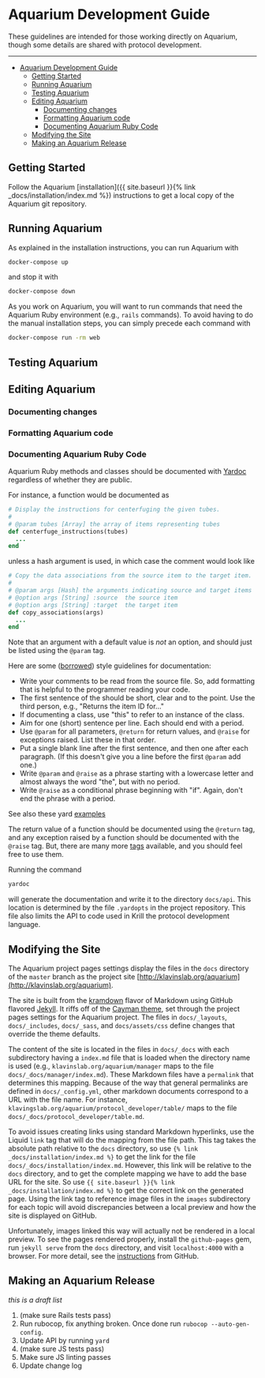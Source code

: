 
# Aquarium Development Guide

These guidelines are intended for those working directly on Aquarium, though some details are shared with protocol development.

---

<!-- TOC -->

- [Aquarium Development Guide](#aquarium-development-guide)
    - [Getting Started](#getting-started)
    - [Running Aquarium](#running-aquarium)
    - [Testing Aquarium](#testing-aquarium)
    - [Editing Aquarium](#editing-aquarium)
        - [Documenting changes](#documenting-changes)
        - [Formatting Aquarium code](#formatting-aquarium-code)
        - [Documenting Aquarium Ruby Code](#documenting-aquarium-ruby-code)
    - [Modifying the Site](#modifying-the-site)
    - [Making an Aquarium Release](#making-an-aquarium-release)

<!-- /TOC -->

## Getting Started

Follow the Aquarium [installation]({{ site.baseurl }}{% link _docs/installation/index.md %}) instructions to get a local copy of the Aquarium git repository.

## Running Aquarium

As explained in the installation instructions, you can run Aquarium with

```bash
docker-compose up
```

and stop it with

```bash
docker-compose down
```

As you work on Aquarium, you will want to run commands that need the Aquarium Ruby environment (e.g., `rails` commands).
To avoid having to do the manual installation steps,  you can simply precede each command with

```bash
docker-compose run -rm web
```


## Testing Aquarium

## Editing Aquarium

### Documenting changes

### Formatting Aquarium code

### Documenting Aquarium Ruby Code

Aquarium Ruby methods and classes should be documented with [Yardoc](http://www.rubydoc.info/gems/yard/file/docs/GettingStarted.md) regardless of whether they are public.

For instance, a function would be documented as

```ruby
# Display the instructions for centerfuging the given tubes.
#
# @param tubes [Array] the array of items representing tubes
def centerfuge_instructions(tubes)
  ...
end
```

unless a hash argument is used, in which case the comment would look like

```ruby
# Copy the data associations from the source item to the target item.
#
# @param args [Hash] the arguments indicating source and target items
# @option args [String] :source  the source item
# @option args [String] :target  the target item
def copy_associations(args)
  ...
end
```

Note that an argument with a default value is *not* an option, and should just be listed using the `@param` tag.


Here are some ([borrowed](http://blog.joda.org/2012/11/javadoc-coding-standards.html)) style guidelines for documentation:

- Write your comments to be read from the source file.
  So, add formatting that is helpful to the programmer reading your code.
- The first sentence of the should be short, clear and to the point.
  Use the third person, e.g., "Returns the item ID for..."
- If documenting a class, use "this" to refer to an instance of the class.
- Aim for one (short) sentence per line.
  Each should end with a period.
- Use `@param` for all parameters, `@return` for return values, and `@raise` for exceptions raised.
  List these in that order.
- Put a single blank line after the first sentence, and then one after each paragraph.
  (If this doesn't give you a line before the first `@param` add one.)
- Write `@param` and `@raise` as a phrase starting with a lowercase letter and almost always the word "the", but with no period.
- Write `@raise` as a conditional phrase beginning with "if".
  Again, don't end the phrase with a period.

See also these yard [examples](https://gist.github.com/chetan/1827484)

The return value of a function should be documented using the `@return` tag, and any exception raised by a function should be documented with the `@raise` tag.
But, there are many more [tags](http://www.rubydoc.info/gems/yard/file/docs/Tags.md#Tag_List) available, and you should feel free to use them.

Running the command

```bash
yardoc
```

will generate the documentation and write it to the directory `docs/api`.
This location is determined by the file `.yardopts` in the project repository.
This file also limits the API to code used in Krill the protocol development language.

## Modifying the Site

The Aquarium project pages settings display the files in the `docs` directory of the `master` branch as the project site [http://klavinslab.org/aquarium](http://klavinslab.org/aquarium).

The site is built from the [kramdown](https://kramdown.gettalong.org) flavor of Markdown using GitHub flavored [Jekyll](https://jekyllrb.com).
It riffs off of the [Cayman theme](https://github.com/pages-themes/cayman), set through the project pages settings for the Aquarium project.
The files in `docs/_layouts`, `docs/_includes`, `docs/_sass`, and `docs/assets/css` define changes that override the theme defaults.

The content of the site is located in the files in `docs/_docs` with each subdirectory having a `index.md` file that is loaded when the directory name is used (e.g., `klavinslab.org/aquarium/manager` maps to the file `docs/_docs/manager/index.md`).
These Markdown files have a `permalink` that determines this mapping.
Because of the way that general permalinks are defined in `docs/_config.yml`, other markdown documents correspond to a URL with the file name.
For instance, `klavingslab.org/aquarium/protocol_developer/table/` maps to the file `docs/_docs/protocol_developer/table.md`.

To avoid issues creating links using standard Markdown hyperlinks, use the Liquid `link` tag that will do the mapping from the file path.
This tag takes the absolute path relative to the `docs` directory, so use `{% link _docs/installation/index.md %}` to get the link for the file `docs/_docs/installation/index.md`.
However, this link will be relative to the `docs` directory, and to get the complete mapping we have to add the base URL for the site.
So use `{{ site.baseurl }}{% link _docs/installation/index.md %}` to get the correct link on the generated page.
Using the link tag to reference image files in the `images` subdirectory for each topic will avoid discrepancies between a local preview and how the site is displayed on GitHub.

Unfortunately, images linked this way will actually not be rendered in a local preview.
To see the pages rendered properly, install the `github-pages` gem, run `jekyll serve` from the `docs` directory, and visit `localhost:4000` with a browser.
For more detail, see the [instructions](https://help.github.com/articles/setting-up-your-github-pages-site-locally-with-jekyll/) from GitHub.

## Making an Aquarium Release

_this is a draft list_

1.  (make sure Rails tests pass)
2.  Run rubocop, fix anything broken. Once done run `rubocop --auto-gen-config`.
3.  Update API by running `yard`
4.  (make sure JS tests pass)
5.  Make sure JS linting passes
6.  Update change log
